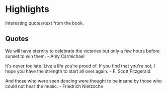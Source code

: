# Highlights

Interesting quotes/text from the book.

## Quotes

We will have eternity to celebrate the victories but only a few hours before sunset to win them. - Amy Carmichael

It's never too late. Live a life you're proud of. If you find that you're not, I hope you have the strength to start all over again. - F. Scott Fitzgerald

And those who were seen dancing were thought to be insane by those who could not hear the music. - Friedrich Nietzsche
